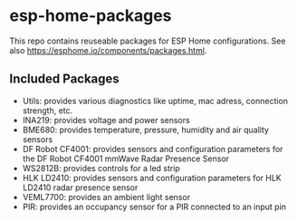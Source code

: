 # esp-home-packages
This repo contains reuseable packages for ESP Home configurations. See also https://esphome.io/components/packages.html.

## Included Packages
- Utils: provides various diagnostics like uptime, mac adress, connection strength, etc.
- INA219: provides voltage and power sensors
- BME680: provides temperature, pressure, humidity and air quality sensors
- DF Robot CF4001: provides sensors and configuration parameters for the DF Robot CF4001 mmWave Radar Presence Sensor
- WS2812B: provides controls for a led strip
- HLK LD2410: provides sensors and configuration parameters for HLK LD2410 radar presence sensor
- VEML7700: provides an ambient light sensor
- PIR: provides an occupancy sensor for a PIR connected to an input pin
